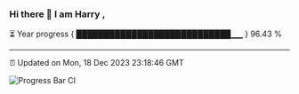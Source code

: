 ### Hi there 👋 I am Harry , 

⏳ Year progress { ████████████████████████████▁▁ } 96.43 %

---

⏰ Updated on Mon, 18 Dec 2023 23:18:46 GMT

![Progress Bar CI](https://github.com/duykhang68/duykhang68/workflows/Progress%20Bar%20CI/badge.svg)
